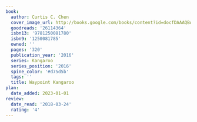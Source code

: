 ```yaml
---
book:
  author: Curtis C. Chen
  cover_image_url: http://books.google.com/books/content?id=docfDAAAQBAJ&printsec=frontcover&img=1&zoom=1&edge=curl&source=gbs_api
  goodreads: '26114364'
  isbn13: '9781250081780'
  isbn9: '1250081785'
  owned: ''
  pages: '320'
  publication_year: '2016'
  series: Kangaroo
  series_position: '2016'
  spine_color: '#d75d5b'
  tags: ''
  title: Waypoint Kangaroo
plan:
  date_added: 2023-01-01
review:
  date_read: '2018-03-24'
  rating: '4'
---
```

